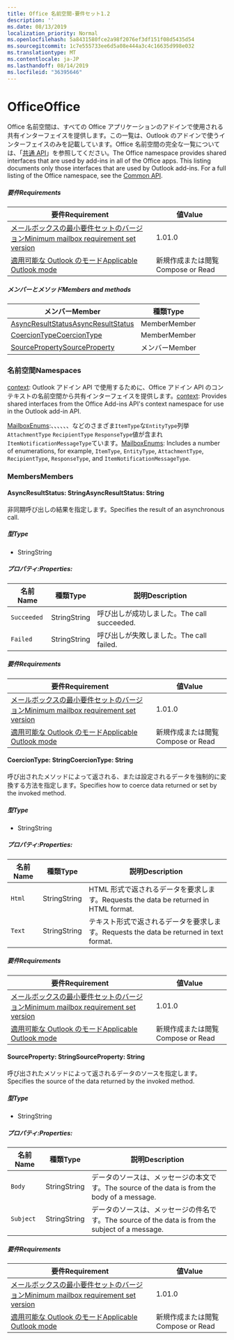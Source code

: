 ```yaml
---
title: Office 名前空間-要件セット1.2
description: ''
ms.date: 08/13/2019
localization_priority: Normal
ms.openlocfilehash: 5a8431580fce2a98f2076ef3df151f08d5435d54
ms.sourcegitcommit: 1c7e555733ee6d5a08e444a3c4c16635d998e032
ms.translationtype: MT
ms.contentlocale: ja-JP
ms.lasthandoff: 08/14/2019
ms.locfileid: "36395646"
---
```

# <a name="office"></a><span data-ttu-id="70c8c-102">Office</span><span class="sxs-lookup"><span data-stu-id="70c8c-102">Office</span></span>

<span data-ttu-id="70c8c-p101">Office 名前空間は、すべての Office アプリケーションのアドインで使用される共有インターフェイスを提供します。この一覧は、Outlook のアドインで使うインターフェイスのみを記載しています。Office 名前空間の完全な一覧については、「[共通 API](/javascript/api/office)」を参照してください。</span><span class="sxs-lookup"><span data-stu-id="70c8c-p101">The Office namespace provides shared interfaces that are used by add-ins in all of the Office apps. This listing documents only those interfaces that are used by Outlook add-ins. For a full listing of the Office namespace, see the [Common API](/javascript/api/office).</span></span>

##### <a name="requirements"></a><span data-ttu-id="70c8c-105">要件</span><span class="sxs-lookup"><span data-stu-id="70c8c-105">Requirements</span></span>

|<span data-ttu-id="70c8c-106">要件</span><span class="sxs-lookup"><span data-stu-id="70c8c-106">Requirement</span></span>| <span data-ttu-id="70c8c-107">値</span><span class="sxs-lookup"><span data-stu-id="70c8c-107">Value</span></span>|
|---|---|
|[<span data-ttu-id="70c8c-108">メールボックスの最小要件セットのバージョン</span><span class="sxs-lookup"><span data-stu-id="70c8c-108">Minimum mailbox requirement set version</span></span>](/office/dev/add-ins/reference/requirement-sets/outlook-api-requirement-sets)| <span data-ttu-id="70c8c-109">1.0</span><span class="sxs-lookup"><span data-stu-id="70c8c-109">1.0</span></span>|
|[<span data-ttu-id="70c8c-110">適用可能な Outlook のモード</span><span class="sxs-lookup"><span data-stu-id="70c8c-110">Applicable Outlook mode</span></span>](/outlook/add-ins/#extension-points)| <span data-ttu-id="70c8c-111">新規作成または閲覧</span><span class="sxs-lookup"><span data-stu-id="70c8c-111">Compose or Read</span></span>|

##### <a name="members-and-methods"></a><span data-ttu-id="70c8c-112">メンバーとメソッド</span><span class="sxs-lookup"><span data-stu-id="70c8c-112">Members and methods</span></span>

| <span data-ttu-id="70c8c-113">メンバー</span><span class="sxs-lookup"><span data-stu-id="70c8c-113">Member</span></span> | <span data-ttu-id="70c8c-114">種類</span><span class="sxs-lookup"><span data-stu-id="70c8c-114">Type</span></span> |
|--------|------|
| [<span data-ttu-id="70c8c-115">AsyncResultStatus</span><span class="sxs-lookup"><span data-stu-id="70c8c-115">AsyncResultStatus</span></span>](#asyncresultstatus-string) | <span data-ttu-id="70c8c-116">Member</span><span class="sxs-lookup"><span data-stu-id="70c8c-116">Member</span></span> |
| [<span data-ttu-id="70c8c-117">CoercionType</span><span class="sxs-lookup"><span data-stu-id="70c8c-117">CoercionType</span></span>](#coerciontype-string) | <span data-ttu-id="70c8c-118">Member</span><span class="sxs-lookup"><span data-stu-id="70c8c-118">Member</span></span> |
| [<span data-ttu-id="70c8c-119">SourceProperty</span><span class="sxs-lookup"><span data-stu-id="70c8c-119">SourceProperty</span></span>](#sourceproperty-string) | <span data-ttu-id="70c8c-120">メンバー</span><span class="sxs-lookup"><span data-stu-id="70c8c-120">Member</span></span> |

### <a name="namespaces"></a><span data-ttu-id="70c8c-121">名前空間</span><span class="sxs-lookup"><span data-stu-id="70c8c-121">Namespaces</span></span>

<span data-ttu-id="70c8c-122">[context](office.context.md): Outlook アドイン API で使用するために、Office アドイン API のコンテキストの名前空間から共有インターフェイスを提供します。</span><span class="sxs-lookup"><span data-stu-id="70c8c-122">[context](office.context.md): Provides shared interfaces from the Office Add-ins API's context namespace for use in the Outlook add-in API.</span></span>

<span data-ttu-id="70c8c-123">[MailboxEnums](/javascript/api/outlook/office.mailboxenums.attachmenttype?view=outlook-js-1.2):、、、、、、などのさまざま`ItemType`な`EntityType`列挙`AttachmentType` `RecipientType` `ResponseType`値が含まれ`ItemNotificationMessageType`ています。</span><span class="sxs-lookup"><span data-stu-id="70c8c-123">[MailboxEnums](/javascript/api/outlook/office.mailboxenums.attachmenttype?view=outlook-js-1.2): Includes a number of enumerations, for example, `ItemType`, `EntityType`, `AttachmentType`, `RecipientType`, `ResponseType`, and `ItemNotificationMessageType`.</span></span>

### <a name="members"></a><span data-ttu-id="70c8c-124">Members</span><span class="sxs-lookup"><span data-stu-id="70c8c-124">Members</span></span>

#### <a name="asyncresultstatus-string"></a><span data-ttu-id="70c8c-125">AsyncResultStatus: String</span><span class="sxs-lookup"><span data-stu-id="70c8c-125">AsyncResultStatus: String</span></span>

<span data-ttu-id="70c8c-126">非同期呼び出しの結果を指定します。</span><span class="sxs-lookup"><span data-stu-id="70c8c-126">Specifies the result of an asynchronous call.</span></span>

##### <a name="type"></a><span data-ttu-id="70c8c-127">型</span><span class="sxs-lookup"><span data-stu-id="70c8c-127">Type</span></span>

*   <span data-ttu-id="70c8c-128">String</span><span class="sxs-lookup"><span data-stu-id="70c8c-128">String</span></span>

##### <a name="properties"></a><span data-ttu-id="70c8c-129">プロパティ:</span><span class="sxs-lookup"><span data-stu-id="70c8c-129">Properties:</span></span>

|<span data-ttu-id="70c8c-130">名前</span><span class="sxs-lookup"><span data-stu-id="70c8c-130">Name</span></span>| <span data-ttu-id="70c8c-131">種類</span><span class="sxs-lookup"><span data-stu-id="70c8c-131">Type</span></span>| <span data-ttu-id="70c8c-132">説明</span><span class="sxs-lookup"><span data-stu-id="70c8c-132">Description</span></span>|
|---|---|---|
|`Succeeded`| <span data-ttu-id="70c8c-133">String</span><span class="sxs-lookup"><span data-stu-id="70c8c-133">String</span></span>|<span data-ttu-id="70c8c-134">呼び出しが成功しました。</span><span class="sxs-lookup"><span data-stu-id="70c8c-134">The call succeeded.</span></span>|
|`Failed`| <span data-ttu-id="70c8c-135">String</span><span class="sxs-lookup"><span data-stu-id="70c8c-135">String</span></span>|<span data-ttu-id="70c8c-136">呼び出しが失敗しました。</span><span class="sxs-lookup"><span data-stu-id="70c8c-136">The call failed.</span></span>|

##### <a name="requirements"></a><span data-ttu-id="70c8c-137">要件</span><span class="sxs-lookup"><span data-stu-id="70c8c-137">Requirements</span></span>

|<span data-ttu-id="70c8c-138">要件</span><span class="sxs-lookup"><span data-stu-id="70c8c-138">Requirement</span></span>| <span data-ttu-id="70c8c-139">値</span><span class="sxs-lookup"><span data-stu-id="70c8c-139">Value</span></span>|
|---|---|
|[<span data-ttu-id="70c8c-140">メールボックスの最小要件セットのバージョン</span><span class="sxs-lookup"><span data-stu-id="70c8c-140">Minimum mailbox requirement set version</span></span>](/office/dev/add-ins/reference/requirement-sets/outlook-api-requirement-sets)| <span data-ttu-id="70c8c-141">1.0</span><span class="sxs-lookup"><span data-stu-id="70c8c-141">1.0</span></span>|
|[<span data-ttu-id="70c8c-142">適用可能な Outlook のモード</span><span class="sxs-lookup"><span data-stu-id="70c8c-142">Applicable Outlook mode</span></span>](/outlook/add-ins/#extension-points)| <span data-ttu-id="70c8c-143">新規作成または閲覧</span><span class="sxs-lookup"><span data-stu-id="70c8c-143">Compose or Read</span></span>|

#### <a name="coerciontype-string"></a><span data-ttu-id="70c8c-144">CoercionType: String</span><span class="sxs-lookup"><span data-stu-id="70c8c-144">CoercionType: String</span></span>

<span data-ttu-id="70c8c-145">呼び出されたメソッドによって返される、または設定されるデータを強制的に変換する方法を指定します。</span><span class="sxs-lookup"><span data-stu-id="70c8c-145">Specifies how to coerce data returned or set by the invoked method.</span></span>

##### <a name="type"></a><span data-ttu-id="70c8c-146">型</span><span class="sxs-lookup"><span data-stu-id="70c8c-146">Type</span></span>

*   <span data-ttu-id="70c8c-147">String</span><span class="sxs-lookup"><span data-stu-id="70c8c-147">String</span></span>

##### <a name="properties"></a><span data-ttu-id="70c8c-148">プロパティ:</span><span class="sxs-lookup"><span data-stu-id="70c8c-148">Properties:</span></span>

|<span data-ttu-id="70c8c-149">名前</span><span class="sxs-lookup"><span data-stu-id="70c8c-149">Name</span></span>| <span data-ttu-id="70c8c-150">種類</span><span class="sxs-lookup"><span data-stu-id="70c8c-150">Type</span></span>| <span data-ttu-id="70c8c-151">説明</span><span class="sxs-lookup"><span data-stu-id="70c8c-151">Description</span></span>|
|---|---|---|
|`Html`| <span data-ttu-id="70c8c-152">String</span><span class="sxs-lookup"><span data-stu-id="70c8c-152">String</span></span>|<span data-ttu-id="70c8c-153">HTML 形式で返されるデータを要求します。</span><span class="sxs-lookup"><span data-stu-id="70c8c-153">Requests the data be returned in HTML format.</span></span>|
|`Text`| <span data-ttu-id="70c8c-154">String</span><span class="sxs-lookup"><span data-stu-id="70c8c-154">String</span></span>|<span data-ttu-id="70c8c-155">テキスト形式で返されるデータを要求します。</span><span class="sxs-lookup"><span data-stu-id="70c8c-155">Requests the data be returned in text format.</span></span>|

##### <a name="requirements"></a><span data-ttu-id="70c8c-156">要件</span><span class="sxs-lookup"><span data-stu-id="70c8c-156">Requirements</span></span>

|<span data-ttu-id="70c8c-157">要件</span><span class="sxs-lookup"><span data-stu-id="70c8c-157">Requirement</span></span>| <span data-ttu-id="70c8c-158">値</span><span class="sxs-lookup"><span data-stu-id="70c8c-158">Value</span></span>|
|---|---|
|[<span data-ttu-id="70c8c-159">メールボックスの最小要件セットのバージョン</span><span class="sxs-lookup"><span data-stu-id="70c8c-159">Minimum mailbox requirement set version</span></span>](/office/dev/add-ins/reference/requirement-sets/outlook-api-requirement-sets)| <span data-ttu-id="70c8c-160">1.0</span><span class="sxs-lookup"><span data-stu-id="70c8c-160">1.0</span></span>|
|[<span data-ttu-id="70c8c-161">適用可能な Outlook のモード</span><span class="sxs-lookup"><span data-stu-id="70c8c-161">Applicable Outlook mode</span></span>](/outlook/add-ins/#extension-points)| <span data-ttu-id="70c8c-162">新規作成または閲覧</span><span class="sxs-lookup"><span data-stu-id="70c8c-162">Compose or Read</span></span>|

#### <a name="sourceproperty-string"></a><span data-ttu-id="70c8c-163">SourceProperty: String</span><span class="sxs-lookup"><span data-stu-id="70c8c-163">SourceProperty: String</span></span>

<span data-ttu-id="70c8c-164">呼び出されたメソッドによって返されるデータのソースを指定します。</span><span class="sxs-lookup"><span data-stu-id="70c8c-164">Specifies the source of the data returned by the invoked method.</span></span>

##### <a name="type"></a><span data-ttu-id="70c8c-165">型</span><span class="sxs-lookup"><span data-stu-id="70c8c-165">Type</span></span>

*   <span data-ttu-id="70c8c-166">String</span><span class="sxs-lookup"><span data-stu-id="70c8c-166">String</span></span>

##### <a name="properties"></a><span data-ttu-id="70c8c-167">プロパティ:</span><span class="sxs-lookup"><span data-stu-id="70c8c-167">Properties:</span></span>

|<span data-ttu-id="70c8c-168">名前</span><span class="sxs-lookup"><span data-stu-id="70c8c-168">Name</span></span>| <span data-ttu-id="70c8c-169">種類</span><span class="sxs-lookup"><span data-stu-id="70c8c-169">Type</span></span>| <span data-ttu-id="70c8c-170">説明</span><span class="sxs-lookup"><span data-stu-id="70c8c-170">Description</span></span>|
|---|---|---|
|`Body`| <span data-ttu-id="70c8c-171">String</span><span class="sxs-lookup"><span data-stu-id="70c8c-171">String</span></span>|<span data-ttu-id="70c8c-172">データのソースは、メッセージの本文です。</span><span class="sxs-lookup"><span data-stu-id="70c8c-172">The source of the data is from the body of a message.</span></span>|
|`Subject`| <span data-ttu-id="70c8c-173">String</span><span class="sxs-lookup"><span data-stu-id="70c8c-173">String</span></span>|<span data-ttu-id="70c8c-174">データのソースは、メッセージの件名です。</span><span class="sxs-lookup"><span data-stu-id="70c8c-174">The source of the data is from the subject of a message.</span></span>|

##### <a name="requirements"></a><span data-ttu-id="70c8c-175">要件</span><span class="sxs-lookup"><span data-stu-id="70c8c-175">Requirements</span></span>

|<span data-ttu-id="70c8c-176">要件</span><span class="sxs-lookup"><span data-stu-id="70c8c-176">Requirement</span></span>| <span data-ttu-id="70c8c-177">値</span><span class="sxs-lookup"><span data-stu-id="70c8c-177">Value</span></span>|
|---|---|
|[<span data-ttu-id="70c8c-178">メールボックスの最小要件セットのバージョン</span><span class="sxs-lookup"><span data-stu-id="70c8c-178">Minimum mailbox requirement set version</span></span>](/office/dev/add-ins/reference/requirement-sets/outlook-api-requirement-sets)| <span data-ttu-id="70c8c-179">1.0</span><span class="sxs-lookup"><span data-stu-id="70c8c-179">1.0</span></span>|
|[<span data-ttu-id="70c8c-180">適用可能な Outlook のモード</span><span class="sxs-lookup"><span data-stu-id="70c8c-180">Applicable Outlook mode</span></span>](/outlook/add-ins/#extension-points)| <span data-ttu-id="70c8c-181">新規作成または閲覧</span><span class="sxs-lookup"><span data-stu-id="70c8c-181">Compose or Read</span></span>|
